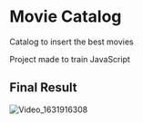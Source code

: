 # Movie Catalog
Catalog to insert the best movies

Project made to train JavaScript

## Final Result

![Video_1631916308](https://user-images.githubusercontent.com/85374847/133867299-6372c758-05fe-433e-b1f9-aa310253f53b.gif)
